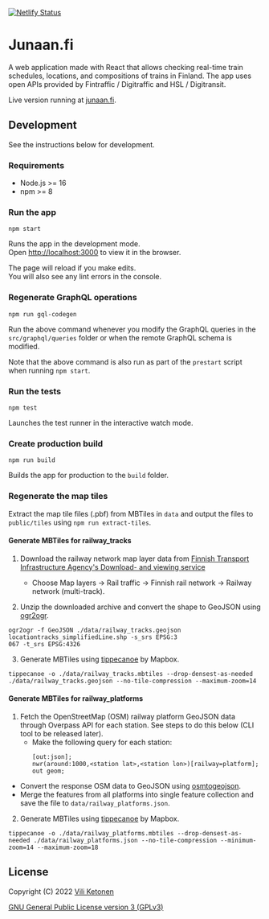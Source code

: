 [![Netlify Status](https://api.netlify.com/api/v1/badges/62a70830-6ab5-4a0e-9299-ed99b72b67a0/deploy-status)](https://app.netlify.com/sites/junaan/deploys)

# Junaan.fi

A web application made with React that allows checking real-time train schedules, locations, and compositions of trains in Finland. The app uses open APIs provided by Fintraffic / Digitraffic and HSL / Digitransit.

Live version running at [junaan.fi](https://junaan.fi).

## Development

See the instructions below for development.

### Requirements

- Node.js >= 16
- npm >= 8

### Run the app

```
npm start
```

Runs the app in the development mode.\
Open [http://localhost:3000](http://localhost:3000) to view it in the browser.

The page will reload if you make edits.\
You will also see any lint errors in the console.

### Regenerate GraphQL operations

```
npm run gql-codegen
```

Run the above command whenever you modify the GraphQL queries in the `src/graphql/queries` folder or when the remote GraphQL schema is modified.

Note that the above command is also run as part of the `prestart` script when running `npm start`.

### Run the tests

```
npm test
```

Launches the test runner in the interactive watch mode.

### Create production build

```
npm run build
```

Builds the app for production to the `build` folder.

### Regenerate the map tiles

Extract the map tile files (.pbf) from MBTiles in `data` and output the files to `public/tiles` using `npm run extract-tiles`.

#### Generate MBTiles for railway_tracks

1. Download the railway network map layer data from [Finnish Transport Infrastructure Agency's Download- and viewing service](https://julkinen.vayla.fi/oskari/?lang=en)

   - Choose Map layers -> Rail traffic -> Finnish rail network -> Railway network (multi-track).

2. Unzip the downloaded archive and convert the shape to GeoJSON using [ogr2ogr](https://gdal.org/programs/ogr2ogr.html).

```
ogr2ogr -f GeoJSON ./data/railway_tracks.geojson locationtracks_simplifiedLine.shp -s_srs EPSG:3
067 -t_srs EPSG:4326
```

3. Generate MBTiles using [tippecanoe](https://github.com/mapbox/tippecanoe) by Mapbox.

```
tippecanoe -o ./data/railway_tracks.mbtiles --drop-densest-as-needed ./data/railway_tracks.geojson --no-tile-compression --maximum-zoom=14
```

#### Generate MBTiles for railway_platforms

1. Fetch the OpenStreetMap (OSM) railway platform GeoJSON data through Overpass API for each station. See steps to do this below (CLI tool to be released later).
   - Make the following query for each station:
     ```
     [out:json];
     nwr(around:1000,<station lat>,<station lon>)[railway=platform];
     out geom;
     ```

- Convert the response OSM data to GeoJSON using [osmtogeojson](https://www.npmjs.com/package/osmtogeojson).
- Merge the features from all platforms into single feature collection and save the file to `data/railway_platforms.json`.

2. Generate MBTiles using [tippecanoe](https://github.com/mapbox/tippecanoe) by Mapbox.

```
tippecanoe -o ./data/railway_platforms.mbtiles --drop-densest-as-needed ./data/railway_platforms.json --no-tile-compression --minimum-zoom=14 --maximum-zoom=18
```

## License

Copyright (C) 2022 [Vili Ketonen](https://github.com/viliket)

[GNU General Public License version 3 (GPLv3)](gpl-3.0.txt)
